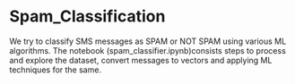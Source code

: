 # Spam_Classification

We try to classify SMS messages as SPAM or NOT SPAM using various ML algorithms. The notebook (spam_classifier.ipynb)consists steps to process and explore the dataset, convert messages to vectors and applying ML techniques for the same.
